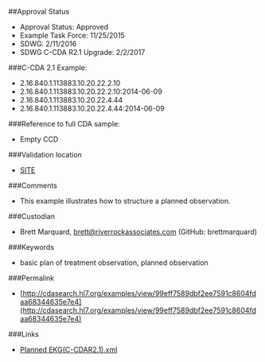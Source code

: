 ##Approval Status 

* Approval Status: Approved
* Example Task Force: 11/25/2015
* SDWG: 2/11/2016
* SDWG C-CDA R2.1 Upgrade: 2/2/2017 

###C-CDA 2.1 Example: 
* 2.16.840.1.113883.10.20.22.2.10
* 2.16.840.1.113883.10.20.22.2.10:2014-06-09
* 2.16.840.1.113883.10.20.22.4.44
* 2.16.840.1.113883.10.20.22.4.44:2014-06-09

###Reference to full CDA sample:
* Empty CCD

###Validation location

* [SITE](https://sitenv.org/c-cda-validator)

###Comments

* This example illustrates how to structure a planned observation.

###Custodian

* Brett Marquard, brett@riverrockassociates.com (GitHub: brettmarquard)

###Keywords

* basic plan of treatment observation, planned observation


###Permalink 

* [http://cdasearch.hl7.org/examples/view/99eff7589dbf2ee7591c8604fdaa68344635e7e4](http://cdasearch.hl7.org/examples/view/99eff7589dbf2ee7591c8604fdaa68344635e7e4)

###Links 

* [Planned EKG(C-CDAR2.1).xml](https://github.com/HL7/C-CDA-Examples/tree/master/Plan%20of%20Treatment/Planned%20EKG/Planned%20EKG%28C-CDAR2.1%29.xml)
